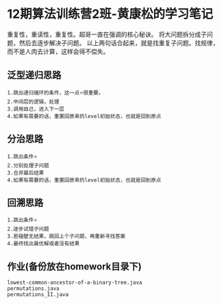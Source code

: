 # 12期算法训练营2班-黄康松的学习笔记
重复性，重读性，重复性。超哥一直在强调的核心秘诀。
将大问题拆分成子问题，然后去逐步解决子问题。
以上两句话合起来，就是找重复子问题。找规律，而不是人肉去计算，这样会得不偿失。
## 泛型递归思路
    1.跳出递归循环的条件，这一点⭐很重要。
    2.中间层的逻辑，处理
    3.调用自己，进入下一层
    4.如果有需要的话，重置回原来的level初始状态，也就是回到原点
## 分治思路
    1.跳出条件⭐
    2.分别处理子问题
    3.合并最后结果
    4.如果有需要的话，重置回原来的level初始状态，也就是回到原点
## 回溯思路
    1.跳出条件⭐
    2.逐步试错子问题
    3.若碰壁无结果，跳回上个子问题，再重新寻找答案
    4.最终找出最优解或者没有结果



## 作业(备份放在homework目录下)
    lowest-common-ancestor-of-a-binary-tree.java
    permutations.java
    permutations_II.java
